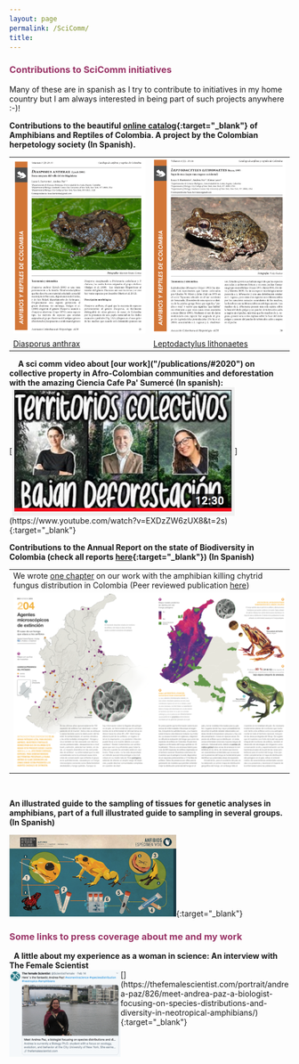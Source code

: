 ```yaml
---
layout: page
permalink: /SciComm/
title:  
---
```


<h3><span style="color: #993366;">Contributions to SciComm initiatives</span></h3>
Many of these are in spanish as I try to contribute to initiatives in my home country but I am always interested in being part of such projects anywhere :-)! 

<strong>Contributions to the beautiful [online catalog](http://www.acherpetologia.org/catalogo-de-anfibios-y-reptiles-de-colombia){:target="_blank"} of Amphibians and Reptiles of Colombia. A project by the Colombian herpetology society (In Spanish).</strong>

<table width="80%">
  <tr><td style="width:35%;vertical-align: middle;"><img src="/images/diasporus.png"/></td><td style="width:35%;vertical-align: middle;"><img src="/images/lithonaetes.png"/></td></tr>
 <tr><td> <a href="http://www.acherpetologia.org/wp-content/uploads/2017/06/CARC_Volumen3_Numero2.pdf" target="_blank">Diasporus anthrax</a></td><td> <a href="http://www.acherpetologia.org/wp-content/uploads/2018/05/VOL_4_NUM_1.pdf" target="_blank">Leptodactylus lithonaetes</a> </td></tr>
</table>
&nbsp; &nbsp; 
<strong>A sci comm video about [our work]("/publications/#2020") on collective property in Afro-Colombian communities and deforestation with the amazing Ciencia Cafe Pa' Sumercé (In spanish):</strong>  
<br>
[<img align="center" src="/images/CienciaCafe.jpg" width="400">](https://www.youtube.com/watch?v=EXDzZW6zUX8&t=2s){:target="_blank"}
<br>

<strong>Contributions to the Annual Report on the state of Biodiversity in Colombia (check all reports [here](http://reporte.humboldt.org.co/biodiversidad/){:target="_blank"}) (In Spanish)</strong>
<table width="80%">
<tr><td>We wrote <a href="http://reporte.humboldt.org.co/biodiversidad/2018/cap2/204/" target="_blank">one chapter</a> on our work with the amphibian killing chytrid fungus distribution in Colombia (Peer reviewed publication <a href="/publications/#2017">here</a>)</td></tr>
<tr><td style="height:35%;"><img src="/images/RET.png"/></td></tr>
</table>
&nbsp; 

<strong>An illustrated guide to the sampling of tissues for genetic analyses in amphibians, part of a full illustrated guide to sampling in several groups. (In Spanish)</strong>

[<img src="/images/Guia_tejidos.png" width="300">](http://repository.humboldt.org.co/bitstream/handle/20.500.11761/33659/561.pdf?sequence=1&isAllowed=y){:target="_blank"}

<h3><span style="color: #993366;">Some links to press coverage about me and my work</span></h3>
&nbsp;
 <strong>A little about my experience as a woman in science: An interview with The Female Scientist</strong>  
<br>
[<img align="left" src="/images/Screen Shot 2020-04-06 at 12.13.39 PM.png" width="200">](https://thefemalescientist.com/portrait/andrea-paz/826/meet-andrea-paz-a-biologist-focusing-on-species-distributions-and-diversity-in-neotropical-amphibians/){:target="_blank"}
<br>
<br>  
  <br>
<br>
<br>
